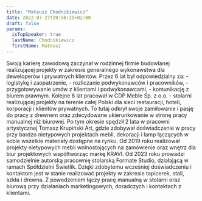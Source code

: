 ```yaml
---
title: "Mateusz Chodnikiewicz"
date: 2022-07-27T20:56:25+02:00
draft: false
params:
  isTopSpeaker: true
  lastName: Chodnikiewicz
  firstName: Mateusz
---
```


Swoją karierę zawodową zaczynał w rodzinnej firmie budowlanej realizującej projekty w zakresie generalnego wykonawstwa dla deweloperów i prywatnych klientów. Przez 6 lat był odpowiedzialny za: - logistykę i zaopatrzenie, - rozliczanie podwykonawców i pracowników, - przygotowywanie umów z klientami i podwykonawcami, - komunikację z biurem prawnym. Kolejne 6 lat pracował w CDP Meble Sp. z o.o. - stolarni realizującej projekty na terenie całej Polski dla sieci restauracji, hoteli, korporacji i klientów prywatnych. To tutaj odkrył swoje zamiłowanie i pasję do pracy z drewnem oraz zdecydowane ukierunkowanie w stronę pracy manualnej niż biurowej. Po tym okresie spędził 2 lata w pracowni artystycznej Tomasz Krupiński Art, gdzie zdobywał doświadczenie w pracy przy bardzo nietypowych projektach mebli, dekoracji i lamp łączących w sobie wszelkie materiały dostępne na rynku. Od 2019 roku realizował projekty nietypowych mebli wolnostojących na zamówienie oraz wnętrz dla biur projektowych współtworząc markę KRAVI. Od 2023 roku prowadzi samodzielnie autorską pracownię stolarską Formate Studio, działającą w ramach Spółdzielni Świetlik. Dzięki zdobytemu wcześniej doświadczeniu i kontaktom jest w stanie realizować projekty w zakresie tapicerek, stali, szkła i drewna. Z powodzeniem łączy pracę manualną w stolarni oraz biurową przy działaniach marketingowych, doradczych i kontaktach z klientami.